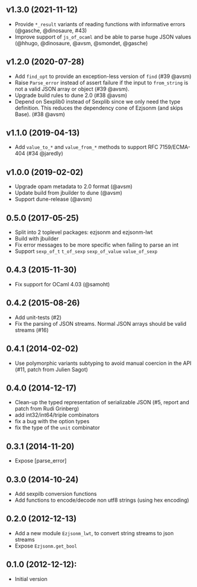 ## v1.3.0 (2021-11-12)

* Provide `*_result` variants of reading functions with informative errors
  (@gasche, @dinosaure, #43)
* Improve support of `js_of_ocaml` and be able to parse huge JSON values
  (@hhugo, @dinosaure, @avsm, @smondet, @gasche)

## v1.2.0 (2020-07-28)

* Add `find_opt` to provide an exception-less version of `find` (#39 @avsm)
* Raise `Parse_error` instead of assert failure if the input
  to `from_string` is not a valid JSON array or object (#39 @avsm).
* Upgrade build rules to dune 2.0 (#38 @avsm)
* Depend on Sexplib0 instead of Sexplib since we only need
  the type definition. This reduces the dependency cone of
  Ezjsonm (and skips Base). (#38 @avsm)

## v1.1.0 (2019-04-13)

* Add `value_to_*` and `value_from_*` methods to support
  RFC 7159/ECMA-404 (#34 @jaredly)

## v1.0.0 (2019-02-02)
* Upgrade opam metadata to 2.0 format (@avsm)
* Update build from jbuilder to dune (@avsm)
* Support dune-release (@avsm)

## 0.5.0 (2017-05-25)
* Split into 2 toplevel packages: ezjsonm and ezjsonm-lwt
* Build with jbuilder
* Fix error messages to be more specific when failing to parse an int
* Support `sexp_of_t` `t_of_sexp` `sexp_of_value` `value_of_sexp`

## 0.4.3 (2015-11-30)
* Fix support for OCaml 4.03 (@samoht)

## 0.4.2 (2015-08-26)
* Add unit-tests (#2)
* Fix the parsing of JSON streams. Normal JSON arrays should be valid
  streams (#16)

## 0.4.1 (2014-02-02)
* Use polymorphic variants subtyping to avoid manual coercion in the
  API (#11, patch from Julien Sagot)

## 0.4.0 (2014-12-17)
* Clean-up the typed representation of serializable JSON
    (#5, report and patch from Rudi Grinberg)
* add int32/int64/triple combinators
* fix a bug with the option types
* fix the type of the `unit` combinator

## 0.3.1 (2014-11-20)
* Expose [parse_error]

## 0.3.0 (2014-10-24)
* Add sexpilb conversion functions
* Add functions to encode/decode non utf8 strings (using hex encoding)

## 0.2.0 (2012-12-13)
* Add a new module `Ezjsonm_lwt`, to convert string streams to json streams
* Expose `Ezjsonm.get_bool`

## 0.1.0 (2012-12-12):
* Initial version

